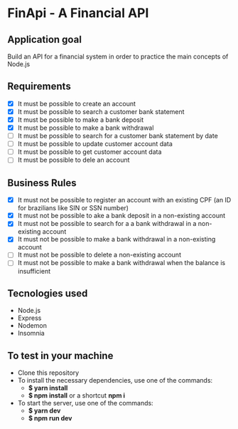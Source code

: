 # FinApi - A Financial API 

## Application goal 

Build an API for a financial system in order to practice the main concepts of Node.js 
## Requirements

- [x] It must be possible to create an account 
- [x] It must be possible to search a customer bank statement
- [x] It must be possible to make a bank deposit
- [x] It must be possible to make a bank withdrawal
- [ ] It must be possible to search for a customer bank statement by date
- [ ] It must be possible to update customer account data
- [ ] It must be possible to get customer account data
- [ ] It must be possible to dele an account 

## Business Rules 
- [x] It must not be possible to register an account with an existing CPF (an ID for brazilians like SIN or SSN number)
- [x] It must not be possible to ake a bank deposit in a non-existing account
- [x] It must not be possible to search for a a bank withdrawal in a non-existing account
- [x] It must not be possible to make a bank withdrawal in a non-existing account
- [ ] It must not be possible to delete a non-existing account
- [ ] It must not be possible to make a bank withdrawal when the balance is insufficient

## Tecnologies used

- Node.js 
- Express
- Nodemon
- Insomnia

## To test in your machine 

  - Clone this repository
  - To install the necessary dependencies, use one of the commands:
    - **$ yarn install** 
    - **$ npm install** or a shortcut **npm i** 
  - To start the server, use one of the commands:
    - **$ yarn dev**  
    - **$ npm run dev** 